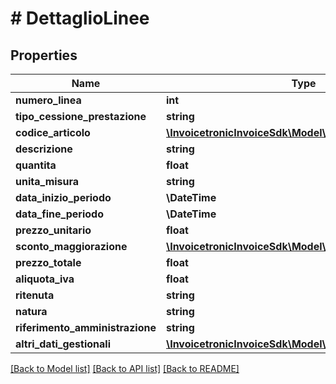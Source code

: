 # # DettaglioLinee

## Properties

Name | Type | Description | Notes
------------ | ------------- | ------------- | -------------
**numero_linea** | **int** |  | [optional]
**tipo_cessione_prestazione** | **string** |  | [optional]
**codice_articolo** | [**\InvoicetronicInvoiceSdk\Model\CodiceArticolo[]**](CodiceArticolo.md) |  | [optional]
**descrizione** | **string** |  | [optional]
**quantita** | **float** |  | [optional]
**unita_misura** | **string** |  | [optional]
**data_inizio_periodo** | **\DateTime** |  | [optional]
**data_fine_periodo** | **\DateTime** |  | [optional]
**prezzo_unitario** | **float** |  | [optional]
**sconto_maggiorazione** | [**\InvoicetronicInvoiceSdk\Model\ScontoMaggiorazione[]**](ScontoMaggiorazione.md) |  | [optional]
**prezzo_totale** | **float** |  | [optional]
**aliquota_iva** | **float** |  | [optional]
**ritenuta** | **string** |  | [optional]
**natura** | **string** |  | [optional]
**riferimento_amministrazione** | **string** |  | [optional]
**altri_dati_gestionali** | [**\InvoicetronicInvoiceSdk\Model\AltriDatiGestionali[]**](AltriDatiGestionali.md) |  | [optional]

[[Back to Model list]](../../README.md#models) [[Back to API list]](../../README.md#endpoints) [[Back to README]](../../README.md)
